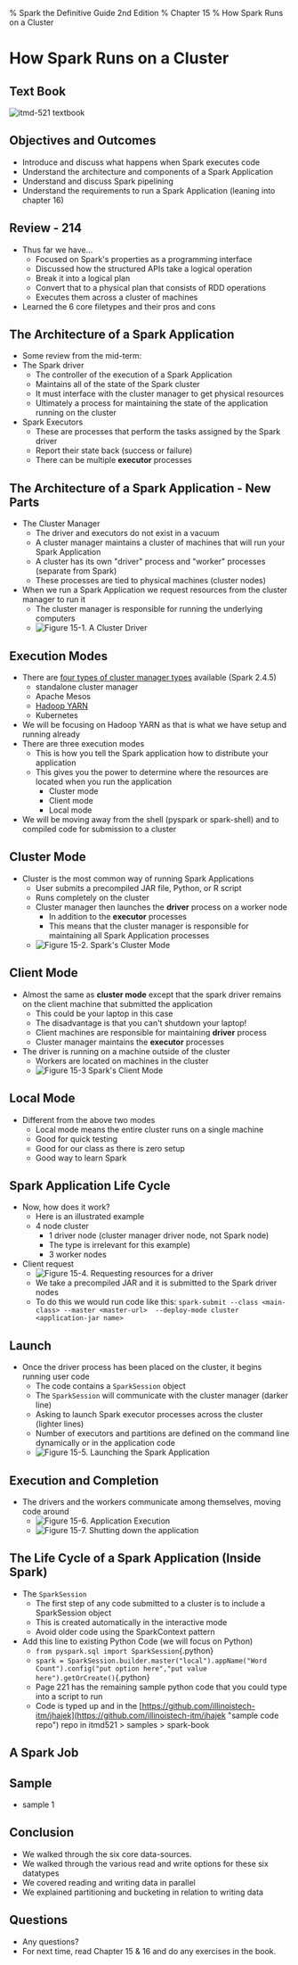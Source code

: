 % Spark the Definitive Guide 2nd Edition
% Chapter 15
% How Spark Runs on a Cluster

# How Spark Runs on a Cluster

## Text Book

![*itmd-521 textbook*](images/spark-book.png "Spark TextBook")

## Objectives and Outcomes

- Introduce and discuss what happens when Spark executes code
- Understand the architecture and components of a Spark Application
- Understand and discuss Spark pipelining
- Understand the requirements to run a Spark Application (leaning into chapter 16)

## Review - 214

- Thus far we have...
  - Focused on Spark's properties as a programming interface
  - Discussed how the structured APIs take a logical operation
  - Break it into a logical plan
  - Convert that to a physical plan that consists of RDD operations
  - Executes them across a cluster of machines
- Learned the 6 core filetypes and their pros and cons

## The Architecture of a Spark Application

- Some review from the mid-term:
- The Spark driver
  - The controller of the execution of a Spark Application
  - Maintains all of the state of the Spark cluster
  - It must interface with the cluster manager to get physical resources
  - Ultimately a process for maintaining the state of the application running on the cluster
- Spark Executors
  - These are processes that perform the tasks assigned by the Spark driver
  - Report their state back (success or failure)
  - There can be multiple **executor** processes

## The Architecture of a Spark Application - New Parts

- The Cluster Manager
  - The driver and executors do not exist in a vacuum
  - A cluster manager maintains a cluster of machines that will run your Spark Application
  - A cluster has its own "driver" process and "worker" processes (separate from Spark)
  - These processes are tied to physical machines (cluster nodes)
- When we run a Spark Application we request resources from the cluster manager to run it
  - The cluster manager is responsible for running the underlying computers
  - ![*Figure 15-1. A Cluster Driver*](images/figure-15-1.png "Figure 15-1 A Cluster Driver")

## Execution Modes

- There are [four types of cluster manager types](https://spark.apache.org/docs/latest/ "Spark documentation on cluster types") available (Spark 2.4.5)
  - standalone cluster manager
  - Apache Mesos
  - [Hadoop YARN](https://spark.apache.org/docs/latest/running-on-yarn.html "Apache YARN documentation")
  - Kubernetes
- We will be focusing on Hadoop YARN as that is what we have setup and running already  
- There are three execution modes
  - This is how you tell the Spark application how to distribute your application
  - This gives you the power to determine where the resources are located when you run the application
    - Cluster mode
    - Client mode
    - Local mode
- We will be moving away from the shell (pyspark or spark-shell) and to compiled code for submission to a cluster

## Cluster Mode

- Cluster is the most common way of running Spark Applications
  - User submits a precompiled JAR file, Python, or R script
  - Runs completely on the cluster
  - Cluster manager then launches the **driver** process on a worker node
    - In addition to the **executor** processes
    - This means that the cluster manager is responsible for maintaining all Spark Application processes
  - ![*Figure 15-2. Spark's Cluster Mode*](images/figure-15-2.png "Spark's cluster mode")

## Client Mode

- Almost the same as **cluster mode** except that the spark driver remains on the client machine that submitted the application 
  - This could be your laptop in this case
  - The disadvantage is that you can't shutdown your laptop!
  - Client machines are responsible for maintaining **driver** process
  - Cluster manager maintains the **executor** processes
- The driver is running on a machine outside of the cluster
  - Workers are located on machines in the cluster
  - ![*Figure 15-3 Spark's Client Mode*](images/figure-15-3.png "Spark's Client Mode")

## Local Mode

- Different from the above two modes
  - Local mode means the entire cluster runs on a single machine
  - Good for quick testing
  - Good for our class as there is zero setup
  - Good way to learn Spark

## Spark Application Life Cycle

- Now, how does it work?
  - Here is an illustrated example
  - 4 node cluster
    - 1 driver node (cluster manager driver node, not Spark node)
    - The type is irrelevant for this example)
    - 3 worker nodes
- Client request
  - ![*Figure 15-4. Requesting resources for a driver*](images/figure-15-4.png "Requesting resources for a driver")
  - We take a precompiled JAR and it is submitted to the Spark driver nodes
  - To do this we would run code like this: ```spark-submit --class <main-class> --master <master-url>  --deploy-mode cluster <application-jar name>```

## Launch

- Once the driver process has been placed on the cluster, it begins running user code
  - The code contains a ```SparkSession``` object
  - The ```SparkSession``` will communicate with the cluster manager (darker line)
  - Asking to launch Spark executor processes across the cluster (lighter lines)
  - Number of executors and partitions are defined on the command line dynamically or in the application code
  - ![*Figure 15-5. Launching the Spark Application*](images/figure-15-5.png "Launch the Spark Application")

## Execution and Completion

- The drivers and the workers communicate among themselves, moving code around
  - ![*Figure 15-6. Application Execution*](images/figure-15-6.png "Application Execution")
  - ![*Figure 15-7. Shutting down the application*](images/figure-15-7.png "Shutting down the application")

## The Life Cycle of a Spark Application (Inside Spark)

- The ```SparkSession```
  - The first step of any code submitted to a cluster is to include a SparkSession object
  - This is created automatically in the interactive mode
  - Avoid older code using the SparkContext pattern
- Add this line to existing Python Code (we will focus on Python)
  - ```from pyspark.sql import SparkSession```{.python}
  - ```spark = SparkSession.builder.master("local").appName("Word Count").config("put option here","put value here").getOrCreate()```{.python}
  - Page 221 has the remaining sample python code that you could type into a script to run
  - Code is typed up and in the [https://github.com/illinoistech-itm/jhajek](https://github.com/illinoistech-itm/jhajek "sample code repo") repo in itmd521 > samples > spark-book

## A Spark Job

## Sample

- sample 1

## Conclusion

- We walked through the six core data-sources.
- We walked through the various read and write options for these six datatypes
- We covered reading and writing data in parallel
- We explained partitioning and bucketing in relation to writing data

## Questions

- Any questions?
- For next time, read Chapter 15 & 16 and do any exercises in the book.
